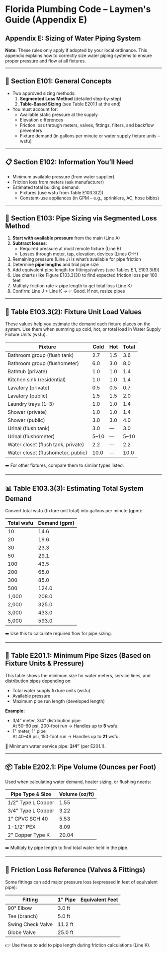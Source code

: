 # Florida Plumbing Code – Laymen's Guide (Appendix E)

## Appendix E: Sizing of Water Piping System

**Note:** These rules only apply if adopted by your local ordinance. This appendix explains how to correctly size water piping systems to ensure proper pressure and flow at all fixtures.

---

## 🔧 Section E101: General Concepts

- Two approved sizing methods:  
  1. **Segmented Loss Method** (detailed step-by-step)  
  2. **Table-Based Sizing** (see Table E201.1 at the end)
- You must account for:
  - Available static pressure at the supply
  - Elevation differences
  - Friction loss through meters, valves, fittings, filters, and backflow preventers
  - Fixture demand (in gallons per minute or water supply fixture units – wsfu)

---

## 📋 Section E102: Information You’ll Need

- Minimum available pressure (from water supplier)
- Friction loss from meters (ask manufacturer)
- Estimated total building demand:
  - Fixtures (use wsfu from Table E103.3(2))
  - Constant-use appliances (in GPM – e.g., sprinklers, AC, hose bibbs)

---

## 🧮 Section E103: Pipe Sizing via Segmented Loss Method

1. **Start with available pressure** from the main (Line A)
2. **Subtract losses**:
   - Required pressure at most remote fixture (Line B)
   - Losses through meter, tap, elevation, devices (Lines C–H)
3. Remaining pressure (Line J) is what’s available for pipe friction
4. Determine **pipe lengths** and trial pipe size
5. Add equivalent pipe length for fittings/valves (see Tables E.1, E103.3(6))
6. Use charts (like Figure E103.3(3)) to find expected friction loss per 100 feet
7. Multiply friction rate × pipe length to get total loss (Line K)
8. Confirm: Line J > Line K → ✅ Good. If not, resize pipes

---

## 🚽 Table E103.3(2): Fixture Unit Load Values

These values help you estimate the demand each fixture places on the system. Use them when summing up cold, hot, or total load in Water Supply Fixture Units (wsfu).

| Fixture                           | Cold | Hot | Total |
|------------------------------------|------|-----|-------|
| Bathroom group (flush tank)        | 2.7  | 1.5 | 3.6   |
| Bathroom group (flushometer)       | 6.0  | 3.0 | 8.0   |
| Bathtub (private)                  | 1.0  | 1.0 | 1.4   |
| Kitchen sink (residential)         | 1.0  | 1.0 | 1.4   |
| Lavatory (private)                 | 0.5  | 0.5 | 0.7   |
| Lavatory (public)                  | 1.5  | 1.5 | 2.0   |
| Laundry trays (1–3)                | 1.0  | 1.0 | 1.4   |
| Shower (private)                   | 1.0  | 1.0 | 1.4   |
| Shower (public)                    | 3.0  | 3.0 | 4.0   |
| Urinal (flush tank)                | 3.0  | —   | 3.0   |
| Urinal (flushometer)               | 5–10 | —   | 5–10  |
| Water closet (flush tank, private) | 2.2  | —   | 2.2   |
| Water closet (flushometer, public) | 10.0 | —   | 10.0  |

➡️ For other fixtures, compare them to similar types listed.

---

## 📊 Table E103.3(3): Estimating Total System Demand

Convert total wsfu (fixture unit total) into gallons per minute (gpm):

| Total wsfu | Demand (gpm) |
|------------|--------------|
| 10         | 14.6         |
| 20         | 19.6         |
| 30         | 23.3         |
| 50         | 29.1         |
| 100        | 43.5         |
| 200        | 65.0         |
| 300        | 85.0         |
| 500        | 124.0        |
| 1,000      | 208.0        |
| 2,000      | 325.0        |
| 3,000      | 433.0        |
| 5,000      | 593.0        |

➡️ Use this to calculate required flow for pipe sizing.

---

## 📐 Table E201.1: Minimum Pipe Sizes (Based on Fixture Units & Pressure)

This table shows the minimum size for water meters, service lines, and distribution pipes depending on:

- Total water supply fixture units (wsfu)
- Available pressure
- Maximum pipe run length (developed length)

**Example:**

- 3/4" meter, 3/4" distribution pipe  
  At 50–60 psi, 200-foot run → Handles up to **5** wsfu.
- 1" meter, 1" pipe  
  At 40–49 psi, 150-foot run → Handles up to **21** wsfu.

📌 Minimum water service pipe: **3/4”** (per E201.1).

---

## 📦 Table E202.1: Pipe Volume (Ounces per Foot)

Used when calculating water demand, heater sizing, or flushing needs:

| Pipe Type & Size      | Volume (oz/ft) |
|---------------------- |--------------- |
| 1/2" Type L Copper    | 1.55           |
| 3/4" Type L Copper    | 3.22           |
| 1" CPVC SCH 40        | 5.53           |
| 1-1/2" PEX            | 8.09           |
| 2" Copper Type K      | 20.04          |

➡️ Multiply by pipe length to find total water held in the pipe.

---

## 🔧 Friction Loss Reference (Valves & Fittings)

Some fittings can add major pressure loss (expressed in feet of equivalent pipe):

| Fitting            | 1" Pipe | Equivalent Feet |
|--------------------|---------|----------------|
| 90° Elbow          | 3.0 ft  |
| Tee (branch)       | 5.0 ft  |
| Swing Check Valve  | 11.2 ft |
| Globe Valve        | 25.0 ft |

👉 Use these to add to pipe length during friction calculations (Line K).